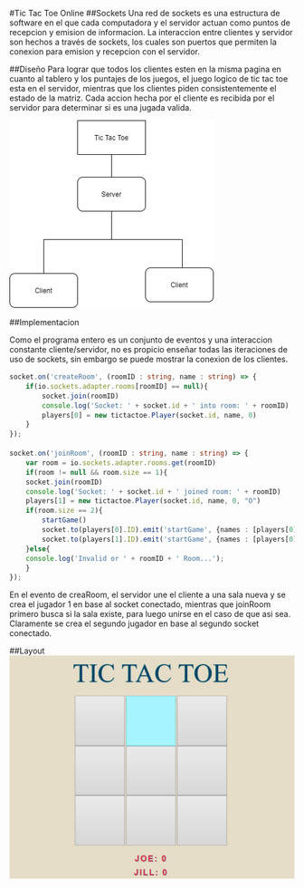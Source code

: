 #Tic Tac Toe Online
##Sockets
Una red de sockets es una estructura de software en el que cada computadora y el servidor actuan como puntos de recepcion y emision de informacion. La interaccion entre clientes y servidor son hechos a través de sockets, los cuales son puertos que permiten la conexion para emision y recepcion con el servidor.

##Diseño
Para lograr que todos los clientes esten en la misma pagina en cuanto al tablero y los puntajes de los juegos, el juego logico de tic tac toe esta en el servidor, mientras que los clientes piden consistentemente el estado de la matriz. Cada accion hecha por el cliente es recibida por el servidor para determinar si es una jugada valida. 

![UML](diseno.png)

##Implementacion

Como el programa entero es un conjunto de eventos y una interaccion constante cliente/servidor, no es propicio enseñar todas las iteraciones de uso de sockets, sin embargo se puede mostrar la conexion de los clientes.
```typescript
socket.on('createRoom', (roomID : string, name : string) => {
    if(io.sockets.adapter.rooms[roomID] == null){
        socket.join(roomID)
        console.log('Socket: ' + socket.id + ' into room: ' + roomID)
        players[0] = new tictactoe.Player(socket.id, name, 0)
    }
});

socket.on('joinRoom', (roomID : string, name : string) => {
    var room = io.sockets.adapter.rooms.get(roomID)
    if(room != null && room.size == 1){
    socket.join(roomID)
    console.log('Socket: ' + socket.id + ' joined room: ' + roomID)
    players[1] = new tictactoe.Player(socket.id, name, 0, "O")
    if(room.size == 2){
        startGame()
        socket.to(players[0].ID).emit('startGame', {names : [players[0].name, players[1].name], scores : [players[0].score, players[1].score]})
        socket.to(players[1].ID).emit('startGame', {names : [players[0].name, players[1].name], scores : [players[0].score, players[1].score]})
    }else{
    console.log('Invalid or ' + roomID + ' Room...');
    }
});
```

En el evento de creaRoom, el servidor une el cliente a una sala nueva y se crea el jugador 1 en base al socket conectado, mientras que joinRoom primero busca si la sala existe, para luego unirse en el caso de que asi sea. Claramente se crea el segundo jugador en base al
segundo socket conectado.

##Layout
![Visual](visual.JPG)